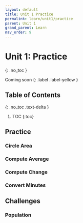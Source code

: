 ```yaml
---
layout: default
title: Unit 1 Practice
permalink: learn/unit1/practice
parent: Unit 1
grand_parent: Learn
nav_order: 9
---
```


# Unit 1: Practice
{: .no_toc }

Coming soon
{: .label .label-yellow }

## Table of Contents
{: .no_toc .text-delta }

1. TOC
{:toc}

## Practice

### Circle Area

### Compute Average

### Compute Change

### Convert Minutes

## Challenges

### Population